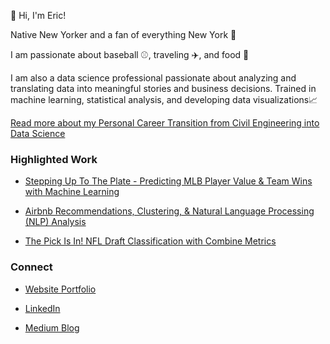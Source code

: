 👋 Hi, I'm Eric!

Native New Yorker and a fan of everything New York :statue_of_liberty:

I am passionate about baseball :baseball:, traveling :airplane:, and food :pizza:

I am also a data science professional passionate about analyzing and translating data into meaningful stories and business decisions. Trained in machine learning, statistical analysis, and developing data visualizations:chart_with_upwards_trend: 

<a href="https://medium.com/@eric8395/my-path-to-data-science-82341a80a23b"> Read more about my Personal Career Transition from Civil Engineering into Data Science </a>

### Highlighted Work 
- <a href="https://github.com/eric8395/baseball-analytics"> Stepping Up To The Plate - Predicting MLB Player Value & Team Wins with Machine Learning </a>


- <a href= "https://github.com/eric8395/airbnb_recommendations"> Airbnb Recommendations, Clustering, & Natural Language Processing (NLP) Analysis </a>


- <a href= "https://github.com/eric8395/NFL-Combine-Draft-Classification"> The Pick Is In! NFL Draft Classification with Combine Metrics </a>

### Connect

- <a href="https://eric-au-portfolio.mypagecloud.com/"> Website Portfolio </a>

- <a href="https://www.linkedin.com/in/eric-au8395/"> LinkedIn</a>

- <a href="https://medium.com/@eric8395"> Medium Blog </a>




